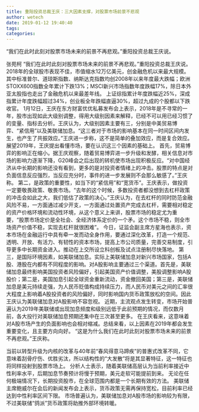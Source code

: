 ```yaml
---
title: 重阳投资总裁王庆：三大因素支撑，对股票市场前景不悲观
author: wetech
date: 2019-01-12 19:40:40
tags: 
categories: 
---
```

“我们在此时此刻对股票市场未来的前景不再悲观。”重阳投资总裁王庆说。
<!-- more -->
张苑柯
“我们在此时此刻对股票市场未来的前景不再悲观。”重阳投资总裁王庆说。
2018年的全球股市表现不佳，市值缩水12万亿美元，创金融危机以来最大规模。其中标准普尔、道琼斯指数、纳斯达克指数均创2008年以来年度最大跌幅；欧洲STOXX600指数全年累计下跌13%；MSCI新兴市场指数年度跌幅17%，除日本外亚太股指也走出了金融危机以来最差年线。
上证综指累计年度跌幅近25%，深成指累计年度跌幅超过34%，创业板全年跌幅直逼30%，超过九成的个股都以下跌收官。
1月12日，王庆在东方财富优优私募发布会上表示，2018年是不寻常的一年，股市出现如此大级别调整，得用大级别因素来解释，已经不可以用已经习惯了的变量、指标去分析。王庆认为，大级别因素主要有三，分别是中美贸易博弈、“紧信用”以及美联储加息。“这三者对于市场的影响基本在同一时间区间内发生，也产生了共振效应。”王庆进一步称，这不是简单的叠加效应，而是复合效应。展望2019年，王庆提出看懂市场，要在认识这三个因素的基础上。
首先，贸易博弈的影响正在缩小。据王庆观察，随着贸易博弈进一步升级和发酵，相关信息对市场的影响力逐渐下降，G20峰会之后出现的转机使市场出现积极反应。“对中国经济从中长期的影响还没有看到，更多的是对投资者情绪上的冲击。股票的特点是对负面信息反应强烈，当反应充分时，事件的进一步发展则不会那么敏感了。”王庆称。
第二，是政策的重要性，如当下的“紧信用”和“宽货币”。王庆表示，做投资一定要敬畏政策、敬畏市场。“去年的这个时候，多数投资者都没想到去杠杆政策的冲击会如此之大，我们低估了政策的决心。”王庆认为，在去杠杆的同时防范金融风险不易，一方面通过减少开支，一方面通过处置资产完成去杠杆，需要相对稳定的资产价格环境和流动性环境，从这个意义上来讲，股票市场的稳定尤为重要，“股票市场定价是全社会、全经济体系定价的一个矛。这个市场不稳，则全市场资产价值不稳，实现去杠杆就很困难”。
今日，证监会副主席方星海也表示，资本市场在金融运行中具有牵一发而动全身作用，要通过深化改革，打造一个规范、透明、开放、有活力、有韧性的资本市场，提高上市公司质量，完善交易制度，引导更多中长期资金进入。推动在上交所设立科创板及试点注册制尽快落地。
第三，是国际环境因素，如美联储加息。实际上美联储加息对新兴市场国家，包括A股、港股在内都有不同程度的影响。对A股影响主要通过三个渠道。首先是，美联储加息最终影响美国投资者风险偏好，引起美国资产价值调整，美股调整影响A股股价；第二是，美国加息引起全球资金重新流动，资金撤回美国；第三是，美联储加息是美元持续走强，为人民币贬值构成持续压力，而人民币对美元之间的汇率很大程度上影响着A股投资者的风险偏好，同时影响国内货币政策放松的空间。因此王庆认为美联储加息对A股影响不容忽视。
近期，主流观点发生转变，市场开始普遍认为2019年美联储或出现加息频度和级别远低于此前预期的情况，而仅数月前，各大投行对美联储加息预期还集中在三次甚至更多。
在王庆看来，这意味着对A股市场产生的负面影响也会相对缩减。总结来看，以上因素在2019年都会发生重要变化，且主要方向向好。
“这是为什么我们在此时此刻对股票市场未来的前景不再悲观。”王庆称。
 
 
当前以转型升级为内核的改革与40年前“春风得意马蹄疾”的普惠式改革不同，它意味着刮骨疗伤、优胜劣汰，所以结构性的“大发散”将是其显著特征，这一特征也将同样投射到股票市场上。
分析人士表示，随着美联储高层认为当前利率接近中性利率水平，后期加息节奏预计将慢于预期，美元走软可能提前到来。
无论在任何极端情况下，长期投资股市，在全球范围内都是一个长期有效的方法。
美联储主席鲍威尔在会后的新闻发布会上表示，货币政策无需再保持宽松，目前利率已经达到中性利率区间下限。
市场普遍认为，美联储加息对A股市场的影响较为有限，不过美联储“鸽派”货币政策将助推外部环境转暖。
